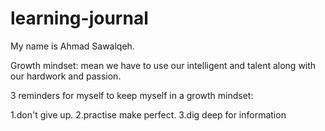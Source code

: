 # learning-journal

My name is Ahmad Sawalqeh.

Growth mindset: mean we have to use our intelligent and talent along with our hardwork and passion.

3 reminders for myself to keep myself in a growth mindset:

1.don't give up.
2.practise make perfect.
3.dig deep for information
